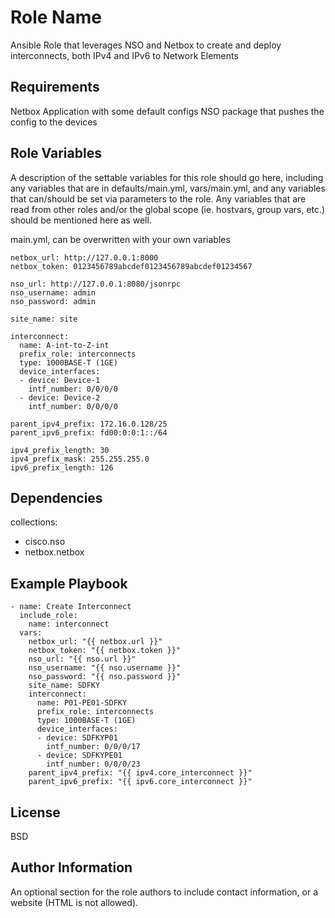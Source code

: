 Role Name
=========

Ansible Role that leverages NSO and Netbox to create and deploy interconnects, both IPv4 and IPv6 to Network Elements

Requirements
------------

Netbox Application with some default configs
NSO package that pushes the config to the devices

Role Variables
--------------

A description of the settable variables for this role should go here, including any variables that are in defaults/main.yml, vars/main.yml, and any variables that can/should be set via parameters to the role. Any variables that are read from other roles and/or the global scope (ie. hostvars, group vars, etc.) should be mentioned here as well.

main.yml, can be overwritten with your own variables

```
netbox_url: http://127.0.0.1:8000
netbox_token: 0123456789abcdef0123456789abcdef01234567

nso_url: http://127.0.0.1:8080/jsonrpc
nso_username: admin
nso_password: admin

site_name: site

interconnect:
  name: A-int-to-Z-int
  prefix_role: interconnects 
  type: 1000BASE-T (1GE)
  device_interfaces:
  - device: Device-1
    intf_number: 0/0/0/0
  - device: Device-2
    intf_number: 0/0/0/0

parent_ipv4_prefix: 172.16.0.128/25
parent_ipv6_prefix: fd00:0:0:1::/64

ipv4_prefix_length: 30
ipv4_prefix_mask: 255.255.255.0
ipv6_prefix_length: 126
```

Dependencies
------------

collections:
  - cisco.nso
  - netbox.netbox

Example Playbook
----------------

```
- name: Create Interconnect
  include_role:
    name: interconnect
  vars:
    netbox_url: "{{ netbox.url }}"
    netbox_token: "{{ netbox.token }}"
    nso_url: "{{ nso.url }}"
    nso_username: "{{ nso.username }}"
    nso_password: "{{ nso.password }}"
    site_name: SDFKY
    interconnect:
      name: P01-PE01-SDFKY
      prefix_role: interconnects 
      type: 1000BASE-T (1GE)
      device_interfaces:
      - device: SDFKYP01
        intf_number: 0/0/0/17
      - device: SDFKYPE01
        intf_number: 0/0/0/23
    parent_ipv4_prefix: "{{ ipv4.core_interconnect }}"
    parent_ipv6_prefix: "{{ ipv6.core_interconnect }}"
```

License
-------

BSD

Author Information
------------------

An optional section for the role authors to include contact information, or a website (HTML is not allowed).
